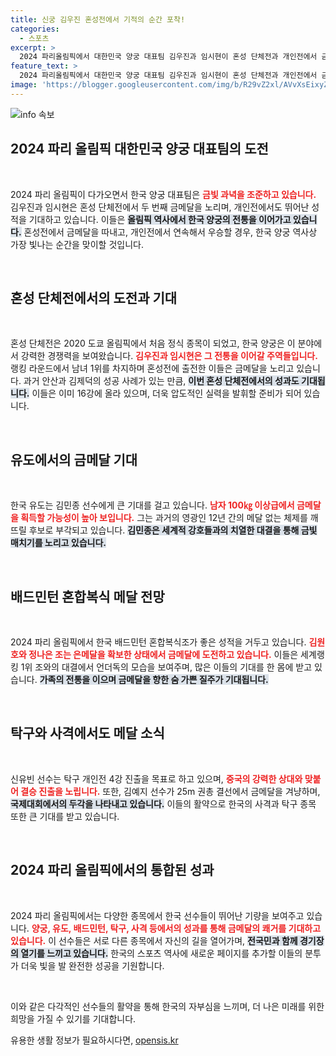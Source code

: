 ```yaml
---
title: 신궁 김우진 혼성전에서 기적의 순간 포착!
categories:
  - 스포츠
excerpt: >
  2024 파리올림픽에서 대한민국 양궁 대표팀 김우진과 임시현이 혼성 단체전과 개인전에서 금메달 3관왕 도전에 나선다. 김예지, 김민종 등 다른 종목에서도 기대를 모으며, 한국 선수들의 금빛 도약이 기대된다!
feature_text: >
  2024 파리올림픽에서 대한민국 양궁 대표팀 김우진과 임시현이 혼성 단체전과 개인전에서 금메달 3관왕 도전에 나선다. 김예지, 김민종 등 다른 종목에서도 기대를 모으며, 한국 선수들의 금빛 도약이 기대된다!
image: 'https://blogger.googleusercontent.com/img/b/R29vZ2xl/AVvXsEixyZcFfHzMRdzZMjFBmAUKJYCLCGyLL1o632UiGVXcaFdKo_bkvkuCioo0uUKlGfBVcT3P84aROyZIXSBEx3Aw5nCQ3pTgDom1WDC4m8eifvWiAmWEEVb4x6G_l8C0QH225ldMjyaFvpxGEBGNO37VmDTDMHGhJPq73UglMfDca1-0aw/s1600/blogspot.png'
---
```


<p><img src="https://blogger.googleusercontent.com/img/b/R29vZ2xl/AVvXsEixyZcFfHzMRdzZMjFBmAUKJYCLCGyLL1o632UiGVXcaFdKo_bkvkuCioo0uUKlGfBVcT3P84aROyZIXSBEx3Aw5nCQ3pTgDom1WDC4m8eifvWiAmWEEVb4x6G_l8C0QH225ldMjyaFvpxGEBGNO37VmDTDMHGhJPq73UglMfDca1-0aw/s1600/blogspot.png" alt="info 속보" /></p>

<h2 data-ke-size="size26">2024 파리 올림픽 대한민국 양궁 대표팀의 도전</h2>

<p data-ke-size="size16">&nbsp;</p>

<p>2024 파리 올림픽이 다가오면서 한국 양궁 대표팀은 <b><span style="color: #ee2323;">금빛 과녁을 조준하고 있습니다.</span></b> 김우진과 임시현은 혼성 단체전에서 두 번째 금메달을 노리며, 개인전에서도 뛰어난 성적을 기대하고 있습니다. 이들은 <b><span style="background-color: #21538527;">올림픽 역사에서 한국 양궁의 전통을 이어가고 있습니다.</span></b> 혼성전에서 금메달을 따내고, 개인전에서 연속해서 우승할 경우, 한국 양궁 역사상 가장 빛나는 순간을 맞이할 것입니다. </p>

<p data-ke-size="size16">&nbsp;</p>

<h2 data-ke-size="size26">혼성 단체전에서의 도전과 기대</h2>

<p data-ke-size="size16">&nbsp;</p>

<p>혼성 단체전은 2020 도쿄 올림픽에서 처음 정식 종목이 되었고, 한국 양궁은 이 분야에서 강력한 경쟁력을 보여왔습니다. <b><span style="color: #ee2323;">김우진과 임시현은 그 전통을 이어갈 주역들입니다.</span></b> 랭킹 라운드에서 남녀 1위를 차지하며 혼성전에 출전한 이들은 금메달을 노리고 있습니다. 과거 안산과 김제덕의 성공 사례가 있는 만큼, <b><span style="background-color: #21538527;">이번 혼성 단체전에서의 성과도 기대됩니다.</span></b> 이들은 이미 16강에 올라 있으며, 더욱 압도적인 실력을 발휘할 준비가 되어 있습니다.</p>

<p data-ke-size="size16">&nbsp;</p>

<h2 data-ke-size="size26">유도에서의 금메달 기대</h2>

<p data-ke-size="size16">&nbsp;</p>

<p>한국 유도는 김민종 선수에게 큰 기대를 걸고 있습니다. <b><span style="color: #ee2323;">남자 100㎏ 이상급에서 금메달을 획득할 가능성이 높아 보입니다.</span></b> 그는 과거의 영광인 12년 간의 메달 없는 체제를 깨뜨릴 후보로 부각되고 있습니다. <b><span style="background-color: #21538527;">김민종은 세계적 강호들과의 치열한 대결을 통해 금빛 매치기를 노리고 있습니다.</span></b></p>

<p data-ke-size="size16">&nbsp;</p>

<h2 data-ke-size="size26">배드민턴 혼합복식 메달 전망</h2>

<p data-ke-size="size16">&nbsp;</p>

<p>2024 파리 올림픽에서 한국 배드민턴 혼합복식조가 좋은 성적을 거두고 있습니다. <b><span style="color: #ee2323;">김원호와 정나은 조는 은메달을 확보한 상태에서 금메달에 도전하고 있습니다.</span></b> 이들은 세계랭킹 1위 조와의 대결에서 언더독의 모습을 보여주며, 많은 이들의 기대를 한 몸에 받고 있습니다. <b><span style="background-color: #21538527;">가족의 전통을 이으며 금메달을 향한 숨 가쁜 질주가 기대됩니다.</span></b></p>

<p data-ke-size="size16">&nbsp;</p>

<h2 data-ke-size="size26">탁구와 사격에서도 메달 소식</h2>

<p data-ke-size="size16">&nbsp;</p>

<p>신유빈 선수는 탁구 개인전 4강 진출을 목표로 하고 있으며, <b><span style="color: #ee2323;">중국의 강력한 상대와 맞붙어 결승 진출을 노립니다.</span></b> 또한, 김예지 선수가 25m 권총 결선에서 금메달을 겨냥하며, <b><span style="background-color: #21538527;">국제대회에서의 두각을 나타내고 있습니다.</span></b> 이들의 활약으로 한국의 사격과 탁구 종목 또한 큰 기대를 받고 있습니다. </p>

<p data-ke-size="size16">&nbsp;</p>

<h2 data-ke-size="size26">2024 파리 올림픽에서의 통합된 성과</h2>

<p data-ke-size="size16">&nbsp;</p>

<p>2024 파리 올림픽에서는 다양한 종목에서 한국 선수들이 뛰어난 기량을 보여주고 있습니다. <b><span style="color: #ee2323;">양궁, 유도, 배드민턴, 탁구, 사격 등에서의 성과를 통해 금메달의 쾌거를 기대하고 있습니다.</span></b> 이 선수들은 서로 다른 종목에서 자신의 길을 열어가며, <b><span style="background-color: #21538527;">전국민과 함께 경기장의 열기를 느끼고 있습니다.</span></b> 한국의 스포츠 역사에 새로운 페이지를 추가할 이들의 분투가 더욱 빛을 발 완전한 성공을 기원합니다. </p>

<p data-ke-size="size16">&nbsp;</p>

<p>이와 같은 다각적인 선수들의 활약을 통해 한국의 자부심을 느끼며, 더 나은 미래를 위한 희망을 가질 수 있기를 기대합니다.</p>
유용한 생활 정보가 필요하시다면, <a href="https://opensis.kr" rel="dofollow">opensis.kr</a>


